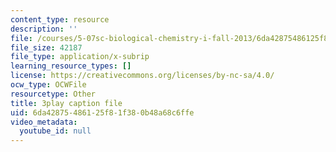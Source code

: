 ```yaml
---
content_type: resource
description: ''
file: /courses/5-07sc-biological-chemistry-i-fall-2013/6da42875486125f81f380b48a68c6ffe_922Oig1HWG8.srt
file_size: 42187
file_type: application/x-subrip
learning_resource_types: []
license: https://creativecommons.org/licenses/by-nc-sa/4.0/
ocw_type: OCWFile
resourcetype: Other
title: 3play caption file
uid: 6da42875-4861-25f8-1f38-0b48a68c6ffe
video_metadata:
  youtube_id: null
---
```

